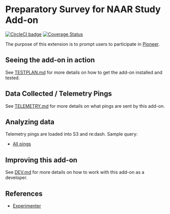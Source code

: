 # Preparatory Survey for NAAR Study Add-on

[![CircleCI badge](https://img.shields.io/circleci/project/github/mozilla/pioneer-participation-prompt/master.svg?label=CircleCI)](https://circleci.com/gh/mozilla/pioneer-participation-prompt/)
[![Coverage Status](https://coveralls.io/repos/github/mozilla/pioneer-participation-prompt/badge.svg)](https://coveralls.io/github/mozilla/pioneer-participation-prompt)

The purpose of this extension is to prompt users to participate in [Pioneer](https://medium.com/firefox-context-graph/make-firefox-better-with-pioneer-10c82d0f9301).

## Seeing the add-on in action

See [TESTPLAN.md](./docs/TESTPLAN.md) for more details on how to get the add-on installed and tested.

## Data Collected / Telemetry Pings

See [TELEMETRY.md](./docs/TELEMETRY.md) for more details on what pings are sent by this add-on.

## Analyzing data

Telemetry pings are loaded into S3 and re:dash. Sample query:

* [All pings](https://sql.telemetry.mozilla.org/queries/{#your-id}/source#table)

## Improving this add-on

See [DEV.md](./docs/DEV.md) for more details on how to work with this add-on as a developer.

## References

* [Experimenter](https://experimenter.services.mozilla.com/experiments/preparatory-survey-for-naar-needs-aware-add-on-recommendations/)
